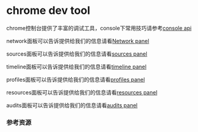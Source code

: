 # chrome dev tool

chrome控制台提供了丰富的调试工具，console下常用技巧请参考[console api](./consoleApi.md)

network面板可以告诉提供给我们的信息请看[Network panel](./network_panel.md)

sources面板可以告诉提供给我们的信息请看[sources panel](./sources_panel.md)

timeline面板可以告诉提供给我们的信息请看[timeline panel](./timeline_panel.md)

profiles面板可以告诉提供给我们的信息请看[profiles panel](./profiles_panel.md)

resources面板可以告诉提供给我们的信息请看[resources panel](./resources_panel.md)

audits面板可以告诉提供给我们的信息请看[audits panel](./audits_panel.md)

### 参考资源

